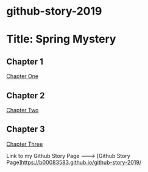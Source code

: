 # github-story-2019

# Title: Spring Mystery

## Chapter 1
[Chapter One](Chapter01.md)
## Chapter 2 
[Chapter Two](Chapter02.md)
## Chapter 3
[Chapter Three](Chapter03.md)

Link to my Github Story Page ---> [Github Story Page]https://b00083583.github.io/github-story-2019/
